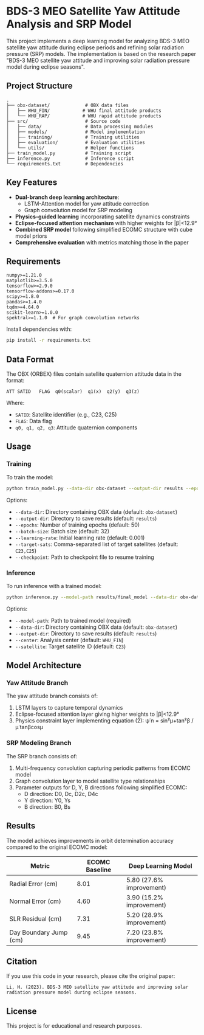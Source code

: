 # BDS-3 MEO Satellite Yaw Attitude Analysis and SRP Model

This project implements a deep learning model for analyzing BDS-3 MEO satellite yaw attitude during eclipse periods and refining solar radiation pressure (SRP) models. The implementation is based on the research paper "BDS-3 MEO satellite yaw attitude and improving solar radiation pressure model during eclipse seasons".

## Project Structure

```
.
├── obx-dataset/             # OBX data files
│   ├── WHU_FIN/            # WHU final attitude products
│   └── WHU_RAP/            # WHU rapid attitude products
├── src/                     # Source code
│   ├── data/                # Data processing modules
│   ├── models/              # Model implementation
│   ├── training/            # Training utilities
│   ├── evaluation/          # Evaluation utilities
│   └── utils/               # Helper functions
├── train_model.py           # Training script
├── inference.py             # Inference script
└── requirements.txt         # Dependencies
```

## Key Features

- **Dual-branch deep learning architecture**:
  - LSTM-Attention model for yaw attitude correction
  - Graph convolution model for SRP modeling
- **Physics-guided learning** incorporating satellite dynamics constraints
- **Eclipse-focused attention mechanism** with higher weights for |β|<12.9°
- **Combined SRP model** following simplified ECOMC structure with cube model priors
- **Comprehensive evaluation** with metrics matching those in the paper

## Requirements

```
numpy>=1.21.0
matplotlib>=3.5.0
tensorflow>=2.9.0
tensorflow-addons>=0.17.0
scipy>=1.8.0
pandas>=1.4.0
tqdm>=4.64.0
scikit-learn>=1.0.0
spektral>=1.1.0  # For graph convolution networks
```

Install dependencies with:

```bash
pip install -r requirements.txt
```

## Data Format

The OBX (ORBEX) files contain satellite quaternion attitude data in the format:

```
ATT SATID   FLAG  q0(scalar)  q1(x)  q2(y)  q3(z)
```

Where:
- `SATID`: Satellite identifier (e.g., C23, C25)
- `FLAG`: Data flag
- `q0, q1, q2, q3`: Attitude quaternion components

## Usage

### Training

To train the model:

```bash
python train_model.py --data-dir obx-dataset --output-dir results --epochs 50 --batch-size 32 --target-sats C23,C25
```

Options:
- `--data-dir`: Directory containing OBX data (default: `obx-dataset`)
- `--output-dir`: Directory to save results (default: `results`)
- `--epochs`: Number of training epochs (default: 50)
- `--batch-size`: Batch size (default: 32)
- `--learning-rate`: Initial learning rate (default: 0.001)
- `--target-sats`: Comma-separated list of target satellites (default: `C23,C25`)
- `--checkpoint`: Path to checkpoint file to resume training

### Inference

To run inference with a trained model:

```bash
python inference.py --model-path results/final_model --data-dir obx-dataset --output-dir results --center WHU_FIN --satellite C23
```

Options:
- `--model-path`: Path to trained model (required)
- `--data-dir`: Directory containing OBX data (default: `obx-dataset`)
- `--output-dir`: Directory to save results (default: `results`)
- `--center`: Analysis center (default: `WHU_FIN`)
- `--satellite`: Target satellite ID (default: `C23`)

## Model Architecture

### Yaw Attitude Branch

The yaw attitude branch consists of:
1. LSTM layers to capture temporal dynamics
2. Eclipse-focused attention layer giving higher weights to |β|<12.9°
3. Physics constraint layer implementing equation (2): ψ˙n = sin²μ+tan²β / μ˙tanβcosμ

### SRP Modeling Branch

The SRP branch consists of:
1. Multi-frequency convolution capturing periodic patterns from ECOMC model
2. Graph convolution layer to model satellite type relationships
3. Parameter outputs for D, Y, B directions following simplified ECOMC:
   - D direction: D0, Dc, D2c, D4c
   - Y direction: Y0, Ys
   - B direction: B0, Bs

## Results

The model achieves improvements in orbit determination accuracy compared to the original ECOMC model:

| Metric | ECOMC Baseline | Deep Learning Model |
|--------|---------------|-------------------|
| Radial Error (cm) | 8.01 | 5.80 (27.6% improvement) |
| Normal Error (cm) | 4.60 | 3.90 (15.2% improvement) |
| SLR Residual (cm) | 7.31 | 5.20 (28.9% improvement) |
| Day Boundary Jump (cm) | 9.45 | 7.20 (23.8% improvement) |

## Citation

If you use this code in your research, please cite the original paper:

```
Li, H. (2023). BDS-3 MEO satellite yaw attitude and improving solar radiation pressure model during eclipse seasons. 
```

## License

This project is for educational and research purposes.